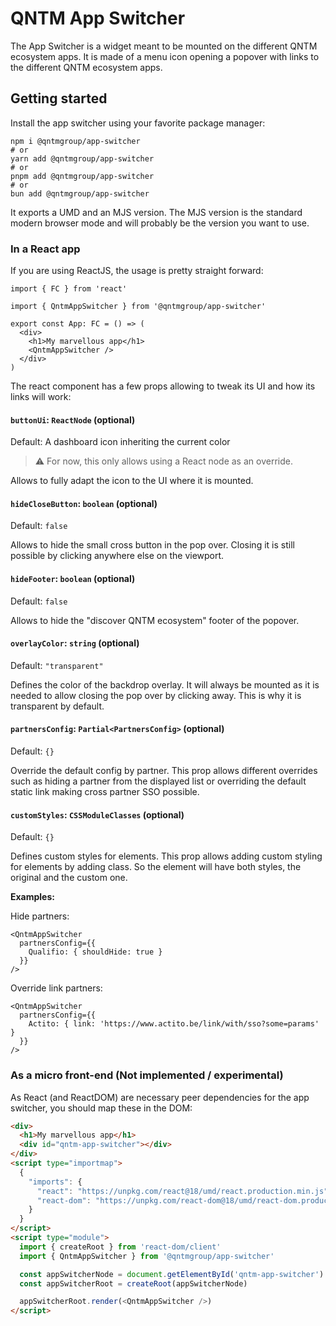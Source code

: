 # QNTM App Switcher

The App Switcher is a widget meant to be mounted on the different QNTM ecosystem
apps. It is made of a menu icon opening a popover with links to the different
QNTM ecosystem apps.

## Getting started

Install the app switcher using your favorite package manager:

```shell
npm i @qntmgroup/app-switcher
# or
yarn add @qntmgroup/app-switcher
# or
pnpm add @qntmgroup/app-switcher
# or
bun add @qntmgroup/app-switcher
```

It exports a UMD and an MJS version. The MJS version is the standard modern
browser mode and will probably be the version you want to use.

### In a React app

If you are using ReactJS, the usage is pretty straight forward:

```tsx
import { FC } from 'react'

import { QntmAppSwitcher } from '@qntmgroup/app-switcher'

export const App: FC = () => (
  <div>
    <h1>My marvellous app</h1>
    <QntmAppSwitcher />
  </div>
)
```

The react component has a few props allowing to tweak its UI and how its links
will work:

#### `buttonUi`: `ReactNode` (optional)

Default: A dashboard icon inheriting the current color

> ⚠️ For now, this only allows using a React node as an override.

Allows to fully adapt the icon to the UI where it is mounted.

#### `hideCloseButton`: `boolean` (optional)

Default: `false`

Allows to hide the small cross button in the pop over. Closing it is still
possible by clicking anywhere else on the viewport.

#### `hideFooter`: `boolean` (optional)

Default: `false`

Allows to hide the "discover QNTM ecosystem" footer of the popover.

#### `overlayColor`: `string` (optional)

Default: `"transparent"`

Defines the color of the backdrop overlay. It will always be mounted as it is
needed to allow closing the pop over by clicking away. This is why it is
transparent by default.

#### `partnersConfig`: `Partial<PartnersConfig>` (optional)

Default: `{}`

Override the default config by partner. This prop allows different overrides
such as hiding a partner from the displayed list or overriding the default
static link making cross partner SSO possible.

#### `customStyles`: `CSSModuleClasses` (optional)

Default: `{}`

Defines custom styles for elements. This prop allows adding custom styling
for elements by adding class. So the element will have both styles,
the original and the custom one.

**Examples:**

Hide partners:

```tsx
<QntmAppSwitcher
  partnersConfig={{
    Qualifio: { shouldHide: true }
  }}
/>
```

Override link partners:

```tsx
<QntmAppSwitcher
  partnersConfig={{
    Actito: { link: 'https://www.actito.be/link/with/sso?some=params' }
  }}
/>
```

<!-- TODO: implement this and/or a mounting utility -->

### As a micro front-end (Not implemented / experimental)

As React (and ReactDOM) are necessary peer dependencies for the app switcher,
you should map these in the DOM:

```html
<div>
  <h1>My marvellous app</h1>
  <div id="qntm-app-switcher"></div>
</div>
<script type="importmap">
  {
    "imports": {
      "react": "https://unpkg.com/react@18/umd/react.production.min.js",
      "react-dom": "https://unpkg.com/react-dom@18/umd/react-dom.production.min.js"
    }
  }
</script>
<script type="module">
  import { createRoot } from 'react-dom/client'
  import { QntmAppSwitcher } from '@qntmgroup/app-switcher'

  const appSwitcherNode = document.getElementById('qntm-app-switcher')
  const appSwitcherRoot = createRoot(appSwitcherNode)

  appSwitcherRoot.render(<QntmAppSwitcher />)
</script>
```
